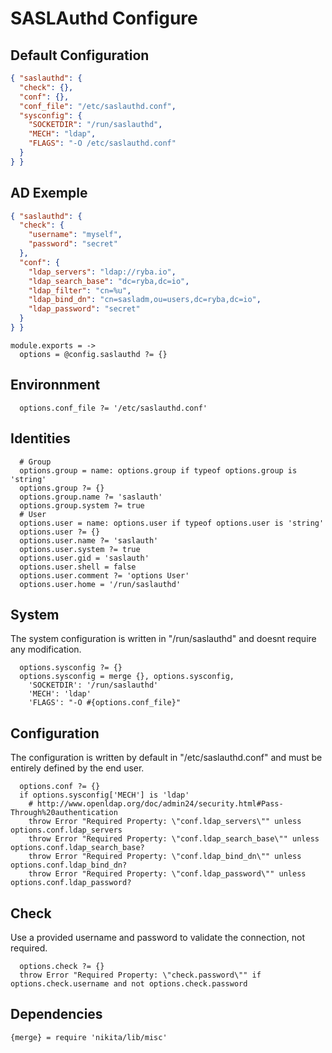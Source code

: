 
# SASLAuthd Configure

## Default Configuration

```json
{ "saslauthd": {
  "check": {},
  "conf": {},
  "conf_file": "/etc/saslauthd.conf",
  "sysconfig": {
    "SOCKETDIR": "/run/saslauthd",
    "MECH": "ldap",
    "FLAGS": "-O /etc/saslauthd.conf"
  }
} }
```

## AD Exemple

```json
{ "saslauthd": {
  "check": {
    "username": "myself",
    "password": "secret"
  },
  "conf": {
    "ldap_servers": "ldap://ryba.io",
    "ldap_search_base": "dc=ryba,dc=io",
    "ldap_filter": "cn=%u",
    "ldap_bind_dn": "cn=sasladm,ou=users,dc=ryba,dc=io",
    "ldap_password": "secret"
  }
} }
```

    module.exports = ->
      options = @config.saslauthd ?= {}

## Environnment

      options.conf_file ?= '/etc/saslauthd.conf'

## Identities

      # Group
      options.group = name: options.group if typeof options.group is 'string'
      options.group ?= {}
      options.group.name ?= 'saslauth'
      options.group.system ?= true
      # User
      options.user = name: options.user if typeof options.user is 'string'
      options.user ?= {}
      options.user.name ?= 'saslauth'
      options.user.system ?= true
      options.user.gid = 'saslauth'
      options.user.shell = false
      options.user.comment ?= 'options User'
      options.user.home = '/run/saslauthd'

## System

The system configuration is written in "/run/saslauthd" and doesnt require any
modification.

      options.sysconfig ?= {}
      options.sysconfig = merge {}, options.sysconfig,
        'SOCKETDIR': '/run/saslauthd'
        'MECH': 'ldap'
        'FLAGS': "-O #{options.conf_file}"

## Configuration

The configuration is written by default in "/etc/saslauthd.conf" and must be 
entirely defined by the end user.

      options.conf ?= {}
      if options.sysconfig['MECH'] is 'ldap'
        # http://www.openldap.org/doc/admin24/security.html#Pass-Through%20authentication
        throw Error "Required Property: \"conf.ldap_servers\"" unless options.conf.ldap_servers
        throw Error "Required Property: \"conf.ldap_search_base\"" unless options.conf.ldap_search_base?
        throw Error "Required Property: \"conf.ldap_bind_dn\"" unless options.conf.ldap_bind_dn?
        throw Error "Required Property: \"conf.ldap_password\"" unless options.conf.ldap_password?

## Check

Use a provided username and password to validate the connection, not required.

      options.check ?= {}
      throw Error "Required Property: \"check.password\"" if options.check.username and not options.check.password

## Dependencies

    {merge} = require 'nikita/lib/misc'
